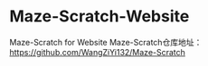 # Maze-Scratch-Website
Maze-Scratch for Website
Maze-Scratch仓库地址：https://github.com/WangZiYi132/Maze-Scratch
